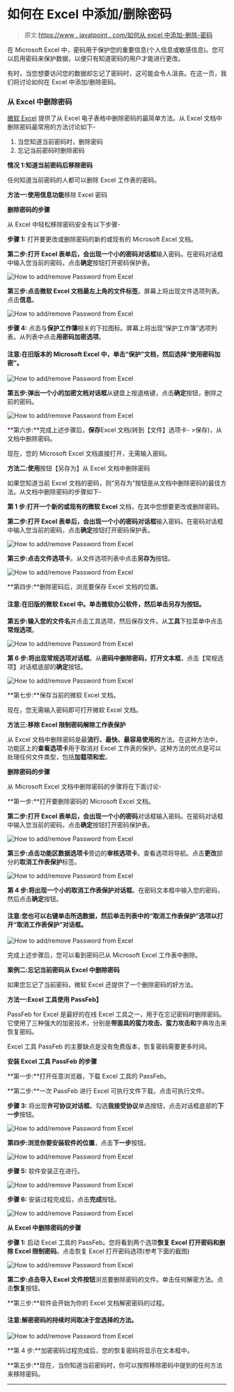 # 如何在 Excel 中添加/删除密码

> 原文:[https://www . javatpoint . com/如何从 excel 中添加-删除-密码](https://www.javatpoint.com/how-to-add-remove-password-from-excel)

在 Microsoft Excel 中，密码用于保护您的重要信息(个人信息或敏感信息)。您可以启用密码来保护数据，以便只有知道密码的用户才能进行更改。

有时，当您想要访问您的数据却忘记了密码时，这可能会令人沮丧。在这一页，我们将讨论如何在 Excel 中添加/删除密码。

### 从 Excel 中删除密码

[微软 Excel](https://www.javatpoint.com/excel-tutorial) 提供了从 Excel 电子表格中删除密码的最简单方法。从 Excel 文档中删除密码最常用的方法讨论如下-

1.  当您知道当前密码时，删除密码
2.  忘记当前密码时删除密码

**情况 1:知道当前密码后移除密码**

任何知道当前密码的人都可以删除 Excel 工作表的密码。

**方法一:使用信息功能**移除 Excel 密码

**删除密码的步骤**

从 Excel 中轻松移除密码安全有以下步骤-

**步骤 1:** 打开要更改或删除密码的新的或现有的 Microsoft Excel 文档。

**第二步:**打开 Excel 表单后，会出现一个小的**密码对话框**输入密码。在密码对话框中输入您当前的密码，点击**确定**按钮打开密码保护表。

![How to add/remove Password from Excel](../Images/f5e4cf08a299bd2091112973344d3f2d.png)

**第三步:**点击微软 Excel 文档最左上角的**文件标签**。屏幕上将出现文件选项列表。点击**信息**。

![How to add/remove Password from Excel](../Images/9e42a9e985f783e2b71581c3eeffa7e6.png)

**步骤 4:** 点击与**保护工作簿**相关的下拉图标。屏幕上将出现“保护工作簿”选项列表。从列表中点击**用密码加密选项**。

#### 注意:在旧版本的 Microsoft Excel 中，单击“保护”文档，然后选择“使用密码加密”。

![How to add/remove Password from Excel](../Images/b6b880c375118f9621b6b0abe1778e66.png)

**第五步:**弹出一个小的**加密文档对话框**从键盘上按退格键，点击**确定**按钮，删除之前的密码。

![How to add/remove Password from Excel](../Images/cd0c71eadb30b6a41880e403c5f336d1.png)

**第六步:**完成上述步骤后，**保存**Excel 文档(转到【文件】选项卡- >保存)，从文档中删除密码。

现在，您的 Microsoft Excel 文档直接打开，无需输入密码。

**方法二:使用**按钮【另存为】从 Excel 文档中删除密码

如果您知道当前 Excel 文档的密码，则“另存为”按钮是从文档中删除密码的最佳方法。从文档中删除密码的步骤如下-

**第 1 步:**打开一个**新的或现有的微软 Excel** 文档，在其中您想要更改或删除密码。

**第二步:**打开 Excel 表单后，会出现一个小的**密码对话框**输入密码。在密码对话框中输入您当前的密码，点击**确定**按钮打开密码保护表。

![How to add/remove Password from Excel](../Images/60d4b0d9d3691901856afebc19756c1d.png)

**第三步:**点击**文件选项卡**。从文件选项列表中点击**另存为**按钮。

![How to add/remove Password from Excel](../Images/a9e71adb88d3c53961e43ae781cfaae0.png)

**第四步:**删除密码后，浏览要保存 Excel 文档的位置。

#### 注意:在旧版的微软 Excel 中。单击微软办公软件，然后单击另存为按钮。

**第五步:**输入您的**文件名**并点击工具选项，然后保存文件。从**工具**下拉菜单中点击**常规选项**。

![How to add/remove Password from Excel](../Images/fd79bed0235a1af51872c8f718b9c6a2.png)

**第 6 步:**将出现**常规选项对话框**。从**密码中删除密码，打开文本框**，点击【常规选项】对话框底部的**确定**按钮。

![How to add/remove Password from Excel](../Images/e0959acd1eaa48d81ead96d8c689652d.png)

**第七步:**保存当前的微软 Excel 文档。

现在，您无需输入密码即可打开微软 Excel 文档。

**方法三:移除 Excel 限制密码解除工作表保护**

从 Excel 文档中删除密码是最**流行、最快、最容易使用的**方法。在这种方法中，功能区上的**查看选项卡**用于取消对 Excel 工作表的保护。这种方法的优点是可以处理任何文件类型，包括**加载项和宏**。

**删除密码的步骤**

从 Microsoft Excel 文档中删除密码的步骤将在下面讨论-

**第一步:**打开要删除密码的 Microsoft Excel 文档。

**第二步:**打开 Excel 表单后，会出现一个小的**密码**对话框输入密码。在密码对话框中输入您当前的密码，点击**确定**按钮打开密码保护表。

![How to add/remove Password from Excel](../Images/504958b029572126525162d8a04eb1a6.png)

**第三步:**点击功能区**数据选项卡**旁边的**审核选项卡**。查看选项将导航。点击**更改**部分的**取消工作表保护**标签。

![How to add/remove Password from Excel](../Images/26db3b72d75f5d0e93c297e8c3406a87.png)

**第 4 步:**将出现一个小的**取消工作表保护对话框**。在密码文本框中输入您的密码，然后点击**确定**按钮。

#### 注意:您也可以右键单击所选数据，然后单击列表中的“取消工作表保护”选项以打开“取消工作表保护”对话框。

![How to add/remove Password from Excel](../Images/a8c5f0125c656d91db4f9466e0744a98.png)

完成上述步骤后，您可以看到密码已从 Microsoft Excel 工作表中删除。

**案例二:忘记当前密码从 Excel 中删除密码**

如果您忘记了当前密码，微软 Excel 还提供了一个删除密码的好方法。

**方法一:Excel 工具使用 PassFeb】**

PassFeb for Excel 是最好的在线 Excel 工具之一，用于在忘记密码时删除密码。它使用了三种强大的加密技术，分别是**带面具的蛮力攻击、蛮力攻击和**字典攻击来恢复密码。

Excel 工具 PassFeb 的主要缺点是没有免费版本，恢复密码需要更多时间。

**安装 Excel 工具 PassFeb 的步骤**

**第一步:**打开任意浏览器，下载 Excel 工具的 PassFeb。

**第二步:**一次 PassFeb 进行 Excel 可执行文件下载，点击可执行文件。

**步骤 3:** 将出现**许可协议对话框**。勾选**我接受协议**单选按钮，点击对话框底部的**下一步**按钮。

![How to add/remove Password from Excel](../Images/d277ef17b72d311ef82b843275b4e408.png)

**第四步:浏览你要安装软件的位置**，点击**下一步**按钮。

![How to add/remove Password from Excel](../Images/2d1ed8b0807e0bea2e6c006753244afb.png)

**步骤 5:** 软件安装正在进行。

![How to add/remove Password from Excel](../Images/61592cb9dd9e881e4b9686f72fa9d82e.png)

**步骤 6:** 安装过程完成后，点击**完成**按钮。

![How to add/remove Password from Excel](../Images/190bedaeb4fbe106d011177303c677d4.png)

**从 Excel 中删除密码的步骤**

**步骤 1:** 启动 Excel 工具的 PassFeb。您将看到两个选项**恢复 Excel 打开密码和删除 Excel 限制密码**。点击恢复 Excel 打开密码选项(参考下面的截图)

![How to add/remove Password from Excel](../Images/09b7ab3e72d75ac10f01e42c5ae25957.png)

**第二步:**点击**导入 Excel 文件按钮**浏览要删除密码的文件。单击任何解密方法。点击**恢复**按钮。

**第三步:**软件会开始为你的 Excel 文档解密密码的过程。

#### 注意:解密密码的持续时间取决于您选择的方法。

![How to add/remove Password from Excel](../Images/ff31f5b593539512b7e0bb496fcaa414.png)

**第 4 步:**加密密码过程完成后，您的恢复密码将显示在文本框中。

**第五步:**现在，当你知道当前密码时，你可以按照移除密码中提到的任何方法来移除密码。

* * *
